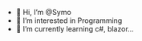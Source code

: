 - 👋 Hi, I’m @Symo
- 👀 I’m interested in Programming
- 🌱 I’m currently learning c#, blazor...

<!---
SymoHTL/SymoHTL is a ✨ special ✨ repository because its `README.md` (this file) appears on your GitHub profile.
You can click the Preview link to take a look at your changes.
--->
